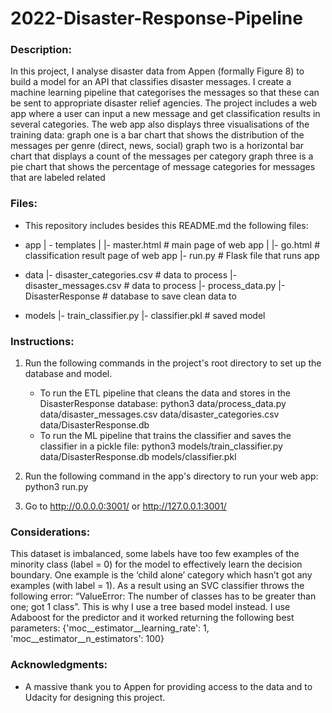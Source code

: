 # 2022-Disaster-Response-Pipeline
### Description:
In this project, I analyse disaster data from Appen (formally Figure 8) to build a model for an API that classifies disaster messages.
I create a machine learning pipeline that categorises the messages so that these can be sent to appropriate disaster relief agencies.
The project includes a web app where a user can input a new message and get classification results in several categories. The web app also displays three visualisations of the training data: 
graph one is a bar chart that shows the distribution of the messages per genre (direct, news, social)
graph two is a horizontal bar chart that displays a count of the messages per category
graph three is a pie chart that shows the percentage of message categories for messages that are labeled related


### Files:
* This repository includes besides this README.md the following files:
- app
| - templates
| |- master.html  # main page of web app
| |- go.html  # classification result page of web app
|- run.py  # Flask file that runs app

- data
|- disaster_categories.csv  # data to process 
|- disaster_messages.csv  # data to process
|- process_data.py
|- DisasterResponse   # database to save clean data to

- models
|- train_classifier.py
|- classifier.pkl  # saved model 


### Instructions:
1. Run the following commands in the project's root directory to set up the database and model.

    - To run the ETL pipeline that cleans the data and stores in the DisasterResponse database:
       python3 data/process_data.py data/disaster_messages.csv data/disaster_categories.csv data/DisasterResponse.db
    - To run the ML pipeline that trains the classifier and saves the classifier in a pickle file:
       python3 models/train_classifier.py data/DisasterResponse.db models/classifier.pkl

2. Run the following command in the app's directory to run your web app: python3 run.py

3. Go to http://0.0.0.0:3001/ or http://127.0.0.1:3001/ 

### Considerations:
This dataset is imbalanced, some labels have too few examples of the minority class (label = 0) for the model to effectively learn the decision boundary. One example is the ‘child alone’ category which hasn’t got any examples (with label = 1). As a result using an SVC classifier throws the following error: “ValueError: The number of classes has to be greater than one; got 1 class”. 
This is why I use a tree based model instead. I use Adaboost for the predictor and it worked returning the following best parameters: {'moc__estimator__learning_rate': 1, 'moc__estimator__n_estimators': 100}


### Acknowledgments:
* A massive thank you to Appen for providing access to the data and to Udacity for designing this project.
